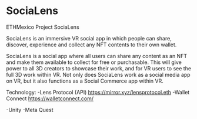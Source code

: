 # SociaLens
ETHMexico
Project SociaLens

SociaLens is an immersive VR social app in which people can share, discover, experience and collect any NFT contents to their own wallet.

SociaLens is a social app where all users can share any content as an NFT and make them available to collect for free or purchasable.  This will give power to all 3D creators to showcase their work, and for VR users to see the full 3D work within VR. Not only does SociaLens work as a social media app on VR, but it also functions as a Social Commerce app within VR.

Technology:
-Lens Protocol (API)
https://mirror.xyz/lensprotocol.eth
-Wallet Connect 
https://walletconnect.com/

-Unity
-Meta Quest
